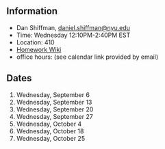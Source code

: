 ## Information

* Dan Shiffman, daniel.shiffman@nyu.edu
* Time: Wednesday 12:10PM-2:40PM EST
* Location: 410
* [Homework Wiki](https://github.com/ITPNYU/ICM-2023-Code/wiki/Homework-Dan-‐-Wednesdayd)
* office hours: (see calendar link provided by email)

## Dates

1. Wednesday, September 6
2. Wednesday, September 13
3. Wednesday, September 20
4. Wednesday, September 27
5. Wednesday, October 4
6. Wednesday, October 18
7. Wednesday, October 25
